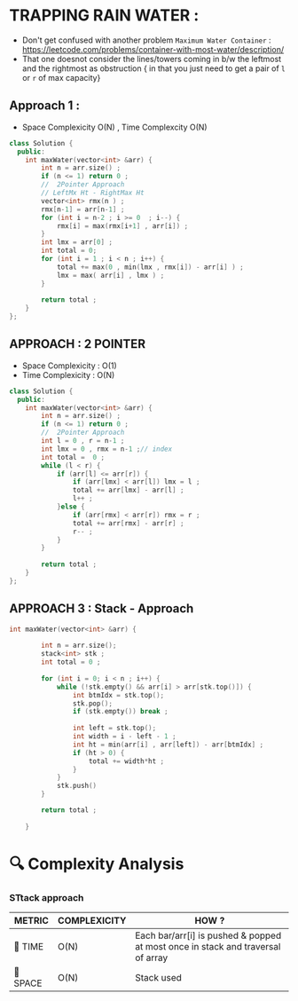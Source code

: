 # TRAPPING RAIN WATER :
- Don't get confused with another problem `Maximum Water Container` : https://leetcode.com/problems/container-with-most-water/description/
- That one doesnot consider the lines/towers coming in b/w the leftmost and the rightmost as obstruction { in that you just need to get a pair of `l` or `r` of max capacity}


## Approach 1 :
- Space Complexicity O(N) , Time Complexcity O(N)

```cpp
class Solution {
  public:
    int maxWater(vector<int> &arr) {
        int n = arr.size() ;
        if (n <= 1) return 0 ;
        //  2Pointer Approach 
        // LeftMx Ht - RightMax Ht
        vector<int> rmx(n ) ;
        rmx[n-1] = arr[n-1] ;
        for (int i = n-2 ; i >= 0  ; i--) {
            rmx[i] = max(rmx[i+1] , arr[i]) ;
        }
        int lmx = arr[0] ;
        int total = 0;
        for (int i = 1 ; i < n ; i++) {
            total += max(0 , min(lmx , rmx[i]) - arr[i] ) ;
            lmx = max( arr[i] , lmx ) ;
        }
        
        return total ;
    }
};
```
## APPROACH : 2 POINTER 
- Space Complexicity : O(1)
- Time Complexicity : O(N)

```cpp
class Solution {
  public:
    int maxWater(vector<int> &arr) {
        int n = arr.size() ;
        if (n <= 1) return 0 ;
        //  2Pointer Approach 
        int l = 0 , r = n-1 ;
        int lmx = 0 , rmx = n-1 ;// index
        int total =  0 ;
        while (l < r) {
            if (arr[l] <= arr[r]) {
                if (arr[lmx] < arr[l]) lmx = l ;
                total += arr[lmx] - arr[l] ;
                l++ ;
            }else {
                if (arr[rmx] < arr[r]) rmx = r ;
                total += arr[rmx] - arr[r] ;
                r-- ;
            }
        }
        
        return total ;
    }
};
```

## APPROACH 3 : Stack - Approach 
```cpp
int maxWater(vector<int> &arr) {
        
        int n = arr.size();
        stack<int> stk ;
        int total = 0 ;
        
        for (int i = 0; i < n ; i++) {
            while (!stk.empty() && arr[i] > arr[stk.top()]) {
                int btmIdx = stk.top();
                stk.pop();
                if (stk.empty()) break ;
                
                int left = stk.top();
                int width = i - left - 1 ;
                int ht = min(arr[i] , arr[left]) - arr[btmIdx] ;
                if (ht > 0) {
                    total += width*ht ;
                }
            }
            stk.push()
        }

        return total ;
        
    }
```


# 🔍 Complexity Analysis
### STtack approach
| METRIC   | COMPLEXICITY  |    HOW ? |
|-----------|-------------|------------|
| 🧭 TIME  |   O(N)        |  Each bar/arr[i] is pushed & popped at most once in stack and traversal of array    |
| 🧠 SPACE |  O(N)          | Stack used       |
